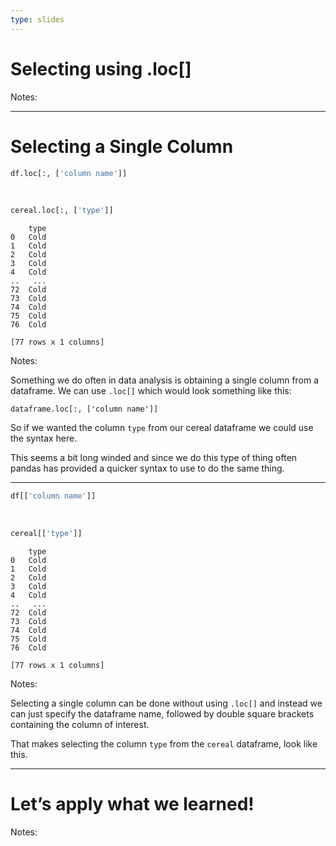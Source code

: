 ```yaml
---
type: slides
---
```


# Selecting using .loc\[\]

Notes: <br>

---

# Selecting a Single Column

``` python
df.loc[:, ['column name']]
```

<br>

``` python
cereal.loc[:, ['type']]
```

```out
    type
0   Cold
1   Cold
2   Cold
3   Cold
4   Cold
..   ...
72  Cold
73  Cold
74  Cold
75  Cold
76  Cold

[77 rows x 1 columns]
```

Notes:

Something we do often in data analysis is obtaining a single column from
a dataframe. We can use `.loc[]` which would look something like this:

`dataframe.loc[:, ['column name']]`

So if we wanted the column `type` from our cereal dataframe we could use
the syntax here.

This seems a bit long winded and since we do this type of thing often
pandas has provided a quicker syntax to use to do the same thing.

---

``` python
df[['column name']]
```

<br>

``` python
cereal[['type']]
```

```out
    type
0   Cold
1   Cold
2   Cold
3   Cold
4   Cold
..   ...
72  Cold
73  Cold
74  Cold
75  Cold
76  Cold

[77 rows x 1 columns]
```

Notes:

Selecting a single column can be done without using `.loc[]` and instead
we can just specify the dataframe name, followed by double square
brackets containing the column of interest.

That makes selecting the column `type` from the `cereal` dataframe, look
like this.

---

# Let’s apply what we learned\!

Notes: <br>
